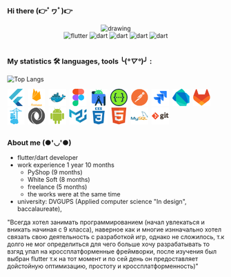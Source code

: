 ###  Hi there (👉ﾟヮﾟ)👉

<div id="header" align="center">
  <img src="https://c.tenor.com/WHOwHxdVSQIAAAAC/tenor.gif" alt="drawing" height="130" />
</div>
<div id="header" align="center">
  <img src="https://img.shields.io/badge/Flutter-%2302569B.svg?style=for-the-badge&logo=Flutter&logoColor=white&style=flat" alt="flutter" />
  <img src="https://img.shields.io/badge/dart-%230175C2.svg?style=for-the-badge&logo=dart&logoColor=white&style=flat" alt="dart" />
  <img src="https://img.shields.io/badge/jira-%230A0FFF.svg?style=for-the-badge&logo=jira&logoColor=white&style=flat" alt="dart" />
  <img src="https://img.shields.io/badge/Android-3DDC84?style=for-the-badge&logo=android&style=flat&logoColor=white" alt="dart" />
  <img src="https://img.shields.io/badge/iOS-000000?style=for-the-badge&logo=ios&logoColor=white&style=flat" alt="dart" />
</div>
<div id="header" align="center">
  <img src="https://komarev.com/ghpvc/?username=pib0di&color=blue" alt=""/>
</div>


###  My statistics :hammer_and_wrench: languages, tools  ╰(*°▽°*)╯ :


![Top Langs](https://github-readme-stats.vercel.app/api/top-langs/?username=pib0di&hide=CMake,C++,c++,cpp,Cpp,cp,c,C&layout=compact)
<div>
  <img src="https://github.com/devicons/devicon/blob/master/icons/flutter/flutter-original.svg" title="Flutter" alt="Flutter" width="40" height="40"/>&nbsp;
  <img src="https://github.com/devicons/devicon/blob/master/icons/firebase/firebase-plain-wordmark.svg" title="Firebase" alt="Firebase" width="40" height="40"/>&nbsp;
  <img src="https://raw.githubusercontent.com/devicons/devicon/6910f0503efdd315c8f9b858234310c06e04d9c0/icons/docker/docker-original.svg" title="docker" alt="docker" width="40" height="40"/>&nbsp;
  <img src="https://github.com/devicons/devicon/blob/master/icons/figma/figma-original.svg" title="figma" alt="figma" width="40" height="40"/>&nbsp;
  <img src="https://github.com/devicons/devicon/blob/master/icons/androidstudio/androidstudio-original.svg" title="androidstudio" alt="androidstudio" width="40" height="40"/>&nbsp;
  <img src="https://github.com/devicons/devicon/blob/master/icons/swagger/swagger-original.svg" title="swagger" alt="swagger" width="40" height="40"/>&nbsp;
  <img src="https://github.com/devicons/devicon/blob/master/icons/postman/postman-original.svg" title="postman" alt="postman" width="40" height="40"/>&nbsp;
  <img src="https://github.com/devicons/devicon/blob/master/icons/jira/jira-original.svg" title="jira" alt="jira" width="40" height="40"/>&nbsp;
  <img src="https://github.com/devicons/devicon/blob/master/icons/dart/dart-original.svg" title="dart" alt="dart" width="40" height="40"/>&nbsp;
  <img src="https://github.com/devicons/devicon/blob/master/icons/gitlab/gitlab-original.svg" title="gitlab" alt="gitlab" width="40" height="40"/>&nbsp;
  <img src="https://github.com/devicons/devicon/blob/master/icons/portainer/portainer-original.svg" title="portainer" alt="portainer" width="40" height="40"/>&nbsp;
  <img src="https://github.com/devicons/devicon/blob/master/icons/json/json-plain.svg" title="json" alt="json" width="40" height="40"/>&nbsp;
  <img src="https://github.com/devicons/devicon/blob/master/icons/android/android-original.svg" title="android" alt="android" width="40" height="40"/>&nbsp;
  <img src="https://github.com/devicons/devicon/blob/master/icons/materialui/materialui-original.svg" title="Material UI" alt="Material UI" width="40" height="40"/>&nbsp;
  <img src="https://github.com/devicons/devicon/blob/master/icons/css3/css3-plain-wordmark.svg"  title="CSS3" alt="CSS" width="40" height="40"/>&nbsp;
  <img src="https://github.com/devicons/devicon/blob/master/icons/html5/html5-original.svg" title="HTML5" alt="HTML" width="40" height="40"/>&nbsp;
  <img src="https://github.com/devicons/devicon/blob/master/icons/mysql/mysql-original-wordmark.svg" title="MySQL"  alt="MySQL" width="40" height="40"/>&nbsp;
  <img src="https://github.com/devicons/devicon/blob/master/icons/git/git-original-wordmark.svg" title="Git" **alt="Git" width="40" height="40"/>
</div>

##


###  About me  (●'◡'●)
 - flutter/dart developer
 - work experience 1 year 10 months
   - PyShop (9 months)
   - White Soft (8 months)
   - freelance (5 months)
   - the works were at the same time
 - university: DVGUPS (Applied computer science "In design", baccalaureate),

"Всегда хотел занимать программированием (начал увлекаться и вникать начиная с 9 класса), наверное как и многие изнначально хотел связать свою деятельность с разработкой игр, однако не сложилось, т.к долго не мог определиться для чего больше хочу разрабатывать то взгяд упал на кроссплатформенные фреймворки, после изучения был выбран flutter т.к на тот момент и по сей день он предоставляет дойстойную оптимизацию, простоту и кроссплатформенность)" 
<!--

**Pib0di/pib0di** is a ✨ _special_ ✨ repository because its `README.md` (this file) appears on your GitHub profile.

Here are some ideas to get you started:

- 🔭 I’m currently working on ...
- 🌱 I’m currently learning ...
- 👯 I’m looking to collaborate on ...
- 🤔 I’m looking for help with ...
- 💬 Ask me about ...
- 📫 How to reach me: ...
- 😄 Pronouns: ...
- ⚡ Fun fact: ...
-->
